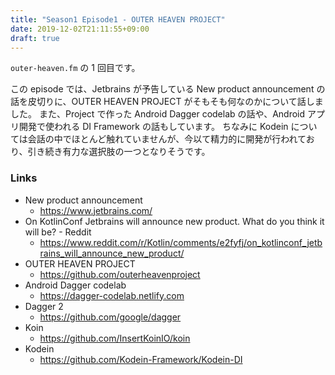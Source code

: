```yaml
---
title: "Season1 Episode1 - OUTER HEAVEN PROJECT"
date: 2019-12-02T21:11:55+09:00
draft: true
---
```


<!-- ここに Podcast 入れる -->

`outer-heaven.fm` の 1 回目です。

この episode では、Jetbrains が予告している New product announcement の話を皮切りに、OUTER HEAVEN PROJECT がそもそも何なのかについて話しました。
また、Project で作った Android Dagger codelab の話や、Android アプリ開発で使われる DI Framework の話もしています。 ちなみに Kodein については会話の中でほとんど触れていませんが、今以て精力的に開発が行われており、引き続き有力な選択肢の一つとなりそうです。

### Links

- New product announcement
    - https://www.jetbrains.com/
- On KotlinConf Jetbrains will announce new product. What do you think it will be? - Reddit
    - https://www.reddit.com/r/Kotlin/comments/e2fyfj/on_kotlinconf_jetbrains_will_announce_new_product/
- OUTER HEAVEN PROJECT
    - https://github.com/outerheavenproject
- Android Dagger codelab
    - https://dagger-codelab.netlify.com
- Dagger 2
    - https://github.com/google/dagger
- Koin
    - https://github.com/InsertKoinIO/koin
- Kodein
    - https://github.com/Kodein-Framework/Kodein-DI